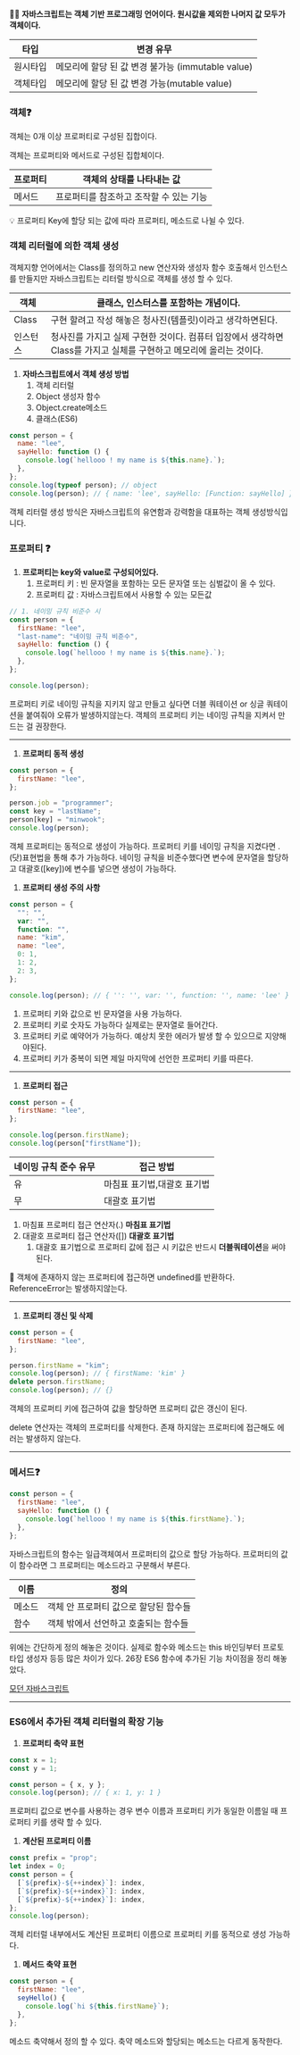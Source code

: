 🧑‍🎓 **자바스크립트는 객체 기반 프로그래밍 언어이다. 원시값을 제외한 나머지 값 모두가 객체이다.**

| 타입     | 변경 유무                                         |
| -------- | ------------------------------------------------- |
| 원시타입 | 메모리에 할당 된 값 변경 불가능 (immutable value) |
| 객체타입 | 메모리에 할당 된 값 변경 가능(mutable value)      |

### 객체❓

객체는 0개 이상 프로퍼티로 구성된 집합이다.

객체는 프로퍼티와 메서드로 구성된 집합체이다.

| 프로퍼티 | 객체의 상태를 나타내는 값               |
| -------- | --------------------------------------- |
| 메서드   | 프로퍼티를 참조하고 조작할 수 있는 기능 |

<aside>
💡 프로퍼티 Key에 할당 되는 값에 따라 프로퍼티, 메소드로 나뉠 수 있다.

</aside>

### 객체 리터럴에 의한 객체 생성

객체지향 언어에서는 Class를 정의하고 new 연산자와 생성자 함수 호출해서 인스턴스를 만들지만 자바스크립트는 리터럴 방식으로 객체를 생성 할 수 있다.

| 객체     | 클래스, 인스터스를 포함하는 개념이다.                                                                               |
| -------- | ------------------------------------------------------------------------------------------------------------------- |
| Class    | 구현 할려고 작성 해놓은 청사진(템플릿)이라고 생각하면된다.                                                          |
| 인스턴스 | 청사진를 가지고 실제 구현한 것이다. 컴퓨터 입장에서 생각하면 Class를 가지고 실체를 구현하고 메모리에 올리는 것이다. |

1. **자바스크립트에서 객체 생성 방법**
   1. 객체 리터럴
   2. Object 생성자 함수
   3. Object.create메소드
   4. 클래스(ES6)

```jsx
const person = {
  name: "lee",
  sayHello: function () {
    console.log(`hellooo ! my name is ${this.name}.`);
  },
};
console.log(typeof person); // object
console.log(person); // { name: 'lee', sayHello: [Function: sayHello] }
```

객체 리터럴 생성 방식은 자바스크립트의 유연함과 강력함을 대표하는 객체 생성방식입니다.

### 프로퍼티 ❓

1. **프로퍼티는 key와 value로 구성되어있다.**
   1. 프로퍼티 키 : 빈 문자열을 포함하는 모든 문자열 또는 심벌값이 올 수 있다.
   2. 프로퍼티 값 : 자바스크립트에서 사용할 수 있는 모든값

```jsx
// 1. 네이밍 규칙 비준수 시
const person = {
  firstName: "lee",
  "last-name": "네이밍 규칙 비준수",
  sayHello: function () {
    console.log(`hellooo ! my name is ${this.name}.`);
  },
};

console.log(person);
```

프로퍼티 키로 네이밍 규칙을 지키지 않고 만들고 싶다면 더블 쿼테이션 or 싱글 쿼테이션을 붙여줘야 오류가 발생하지않는다. 객체의 프로퍼티 키는 네이밍 규칙을 지켜서 만드는 걸 권장한다.

---

1. **프로퍼티 동적 생성**

```jsx
const person = {
  firstName: "lee",
};

person.job = "programmer";
const key = "lastName";
person[key] = "minwook";
console.log(person);
```

객체 프로퍼티는 동적으로 생성이 가능하다. 프로퍼티 키를 네이밍 규칙을 지켰다면 .(닷)표현법을 통해 추가 가능하다. 네이밍 규칙을 비준수했다면 변수에 문자열을 할당하고 대괄호([key])에 변수를 넣으면 생성이 가능하다.

1. **프로퍼티 생성 주의 사항**

```jsx
const person = {
  "": "",
  var: "",
  function: "",
  name: "kim",
  name: "lee",
  0: 1,
  1: 2,
  2: 3,
};

console.log(person); // { '': '', var: '', function: '', name: 'lee' }
```

1. 프로퍼티 키와 값으로 빈 문자열을 사용 가능하다.
2. 프로퍼티 키로 숫자도 가능하다 실제로는 문자열로 들어간다.
3. 프로퍼티 키로 예약어가 가능하다. 예상치 못한 에러가 발생 할 수 있으므로 지양해야된다.
4. 프로퍼티 키가 중복이 되면 제일 마지막에 선언한 프로퍼티 키를 따른다.

---

1. **프로퍼티 접근**

```jsx
const person = {
  firstName: "lee",
};

console.log(person.firstName);
console.log(person["firstName"]);
```

| 네이밍 규칙 준수 유무 | 접근 방법                   |
| --------------------- | --------------------------- |
| 유                    | 마침표 표기법,대괄호 표기법 |
| 무                    | 대괄호 표기법               |

1. 마침표 프로퍼티 접근 연산자(.) **마침표 표기법**
2. 대괄호 프로퍼티 접근 연산자([]) **대괄호 표기법**
   1. 대괄호 표기법으로 프로퍼티 값에 접근 시 키값은 반드시 **더블쿼테이션**을 써야된다.

<aside>
📌 객체에 존재하지 않는 프로퍼티에 접근하면 undefined를 반환하다. ReferenceError는 발생하지않는다.

</aside>

---

1. **프로퍼티 갱신 및 삭제**

```jsx
const person = {
  firstName: "lee",
};

person.firstName = "kim";
console.log(person); // { firstName: 'kim' }
delete person.firstName;
console.log(person); // {}
```

객체의 프로퍼티 키에 접근하여 값을 할당하면 프로퍼티 값은 갱신이 된다.

delete 연산자는 객체의 프로퍼티를 삭제한다. 존재 하지않는 프로퍼티에 접근해도 에러는 발생하지 않는다.

---

### 메서드❓

```jsx
const person = {
  firstName: "lee",
  sayHello: function () {
    console.log(`hellooo ! my name is ${this.firstName}.`);
  },
};
```

자바스크립트의 함수는 일급객체여서 프로퍼티의 값으로 할당 가능하다. 프로퍼티의 값이 함수라면 그 프로퍼티는 메소드라고 구분해서 부른다.

| 이름   | 정의                                  |
| ------ | ------------------------------------- |
| 메소드 | 객체 안 프로퍼티 값으로 할당된 함수들 |
| 함수   | 객체 밖에서 선언하고 호출되는 함수들  |

위에는 간단하게 정의 해놓은 것이다. 실제로 함수와 메소드는 this 바인딩부터 프로토타입 생성자 등등 많은 차이가 있다. 26장 ES6 함수에 추가된 기능 차이점을 정리 해놓았다.

[모던 자바스크립트](https://www.notion.so/15082ee77c3842ac9feffff2fb2be8f9)

---

### ES6에서 추가된 객체 리터럴의 확장 기능

1. **프로퍼티 축약 표현**

```jsx
const x = 1;
const y = 1;

const person = { x, y };
console.log(person); // { x: 1, y: 1 }
```

프로퍼티 값으로 변수를 사용하는 경우 변수 이름과 프로퍼티 키가 동일한 이름일 때 프로퍼티 키를 생략 할 수 있다.

1. **계산된 프로퍼티 이름**

```jsx
const prefix = "prop";
let index = 0;
const person = {
  [`${prefix}-${++index}`]: index,
  [`${prefix}-${++index}`]: index,
  [`${prefix}-${++index}`]: index,
};
console.log(person);
```

객체 리터럴 내부에서도 계산된 프로퍼티 이름으로 프로퍼티 키를 동적으로 생성 가능하다.

1. **메서드 축약 표현**

```jsx
const person = {
  firstName: "lee",
  seyHello() {
    console.log(`hi ${this.firstName}`);
  },
};
```

메소드 축약해서 정의 할 수 있다. 축약 메소드와 할당되는 메소드는 다르게 동작한다.
